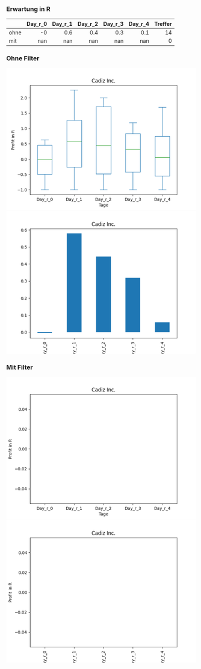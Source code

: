 ### Erwartung in R
|      |   Day_r_0 |   Day_r_1 |   Day_r_2 |   Day_r_3 |   Day_r_4 |   Treffer |
|:-----|----------:|----------:|----------:|----------:|----------:|----------:|
| ohne |        -0 |       0.6 |       0.4 |       0.3 |       0.1 |        14 |
| mit  |       nan |     nan   |     nan   |     nan   |     nan   |         0 |

### Ohne Filter
![image info](./data/CDZIP_box_all.png)
![image info](./data/CDZIP_median_all.png)

### Mit Filter
![image info](./data/CDZIP_box_filtered.png)
![image info](./data/CDZIP_median_filtered.png)